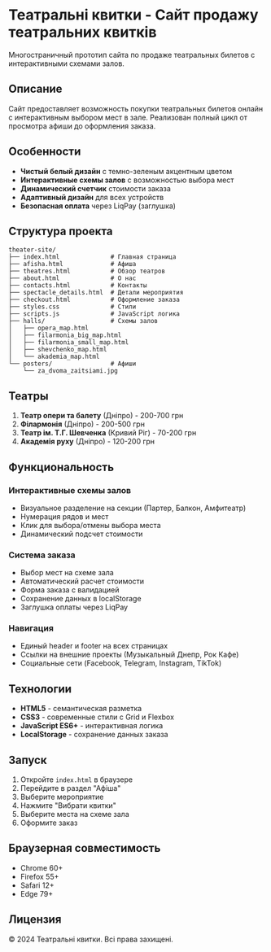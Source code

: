 # Театральні квитки - Сайт продажу театральних квитків

Многостраничный прототип сайта по продаже театральных билетов с интерактивными схемами залов.

## Описание

Сайт предоставляет возможность покупки театральных билетов онлайн с интерактивным выбором мест в зале. Реализован полный цикл от просмотра афиши до оформления заказа.

## Особенности

- **Чистый белый дизайн** с темно-зеленым акцентным цветом
- **Интерактивные схемы залов** с возможностью выбора мест
- **Динамический счетчик** стоимости заказа
- **Адаптивный дизайн** для всех устройств
- **Безопасная оплата** через LiqPay (заглушка)

## Структура проекта

```
theater-site/
├── index.html              # Главная страница
├── afisha.html             # Афиша
├── theatres.html           # Обзор театров
├── about.html              # О нас
├── contacts.html           # Контакты
├── spectacle_details.html  # Детали мероприятия
├── checkout.html           # Оформление заказа
├── styles.css              # Стили
├── scripts.js              # JavaScript логика
├── halls/                  # Схемы залов
│   ├── opera_map.html
│   ├── filarmonia_big_map.html
│   ├── filarmonia_small_map.html
│   ├── shevchenko_map.html
│   └── akademia_map.html
└── posters/                # Афиши
    └── za_dvoma_zaitsiami.jpg
```

## Театры

1. **Театр опери та балету** (Дніпро) - 200-700 грн
2. **Філармонія** (Дніпро) - 200-500 грн
3. **Театр ім. Т.Г. Шевченка** (Кривий Ріг) - 70-200 грн
4. **Академія руху** (Дніпро) - 120-200 грн

## Функциональность

### Интерактивные схемы залов
- Визуальное разделение на секции (Партер, Балкон, Амфитеатр)
- Нумерация рядов и мест
- Клик для выбора/отмены выбора места
- Динамический подсчет стоимости

### Система заказа
- Выбор мест на схеме зала
- Автоматический расчет стоимости
- Форма заказа с валидацией
- Сохранение данных в localStorage
- Заглушка оплаты через LiqPay

### Навигация
- Единый header и footer на всех страницах
- Ссылки на внешние проекты (Музыкальный Днепр, Рок Кафе)
- Социальные сети (Facebook, Telegram, Instagram, TikTok)

## Технологии

- **HTML5** - семантическая разметка
- **CSS3** - современные стили с Grid и Flexbox
- **JavaScript ES6+** - интерактивная логика
- **LocalStorage** - сохранение данных заказа

## Запуск

1. Откройте `index.html` в браузере
2. Перейдите в раздел "Афіша"
3. Выберите мероприятие
4. Нажмите "Вибрати квитки"
5. Выберите места на схеме зала
6. Оформите заказ

## Браузерная совместимость

- Chrome 60+
- Firefox 55+
- Safari 12+
- Edge 79+

## Лицензия

© 2024 Театральні квитки. Всі права захищені.

